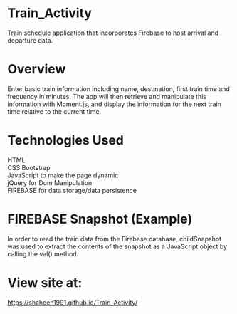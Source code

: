 # Train_Activity
Train schedule application that incorporates Firebase to host arrival and departure data.  

# Overview
Enter basic train information including name, destination, first train time and frequency in minutes. The app will then retrieve and manipulate this information with Moment.js, and display the information for the next train time relative to the current time.  

# Technologies Used
HTML  
CSS Bootstrap  
JavaScript to make the page dynamic  
jQuery for Dom Manipulation  
FIREBASE for data storage/data persistence    

# FIREBASE Snapshot (Example)
In order to read the train data from the Firebase database, childSnapshot was used to extract the contents of the snapshot as a JavaScript object by calling the val() method.  

# View site at:
https://shaheen1991.github.io/Train_Activity/
